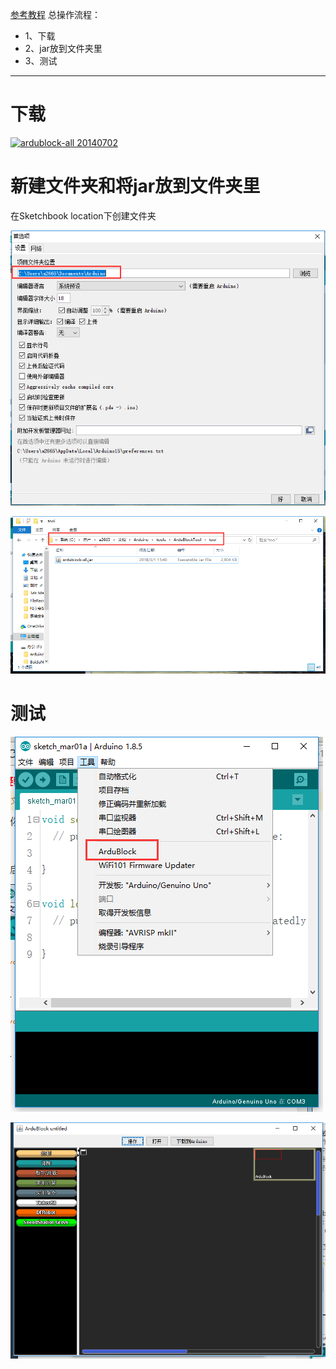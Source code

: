 [参考教程](https://jingyan.baidu.com/article/f96699bbb64fd5894e3c1b1a.html)
总操作流程：
- 1、下载
- 2、jar放到文件夹里
- 3、测试

----------
# 下载
[![](https://img.shields.io/badge/ardublock--all-20140702-green.svg "ardublock-all 20140702")](http://sourceforge.net/projects/ardublock/)


# 新建文件夹和将jar放到文件夹里
在Sketchbook location下创建文件夹

![](image/2-1.png)

![](image/2-2.png)

# 测试
![](image/2-3.png)

![](image/2-4.png)
